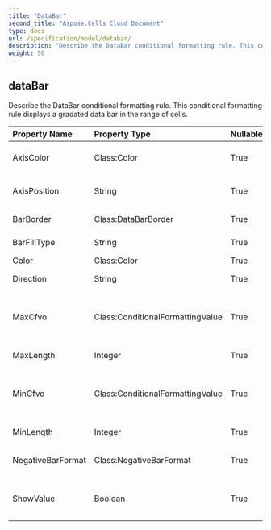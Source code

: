 ```yaml
---
title: "DataBar"
second_title: "Aspose.Cells Cloud Document"
type: docs
url: /specification/model/databar/
description: "Describe the DataBar conditional formatting rule. This conditional formatting   rule displays a gradated data bar in the range of cells."
weight: 50
---
```


## **dataBar**

Describe the DataBar conditional formatting rule. This conditional formatting   rule displays a gradated data bar in the range of cells. 

| Property Name | Property Type | Nullable |  ReadOnly | DefaultValue | Description | 
| :- | :- | :- |:- |  :- | :- |
| AxisColor | Class:Color | True |  False |  | Gets the color of the axis for cells with conditional formatting as data bars.  |  
| AxisPosition | String | True |  False |  | Gets or sets the position of the axis of the data bars specified by a conditional formatting rule.  |  
| BarBorder | Class:DataBarBorder | True |  False |  | Gets an object that specifies the border of a data bar.  |  
| BarFillType | String | True |  False |  | Gets or sets how a data bar is filled with color.  |  
| Color | Class:Color | True |  False |  | Get or set this DataBar's Color.  |  
| Direction | String | True |  False |  | Gets or sets the direction the databar is displayed.  |  
| MaxCfvo | Class:ConditionalFormattingValue | True |  False |  | Get or set this DataBar's max value object.            Cannot set null or CFValueObject with type FormatConditionValueType.Min to it.  |  
| MaxLength | Integer | True |  False |  | Represents the max length of data bar .  |  
| MinCfvo | Class:ConditionalFormattingValue | True |  False |  | Get or set this DataBar's min value object.            Cannot set null or CFValueObject with type FormatConditionValueType.Max to it.  |  
| MinLength | Integer | True |  False |  | Represents the min length of data bar .  |  
| NegativeBarFormat | Class:NegativeBarFormat | True |  False |  | Gets the NegativeBarFormat object associated with a data bar conditional formatting rule.  |  
| ShowValue | Boolean | True |  False |  | Get or set the flag indicating whether to show the values of the cells on which this data bar is applied.            Default value is true.  |  

